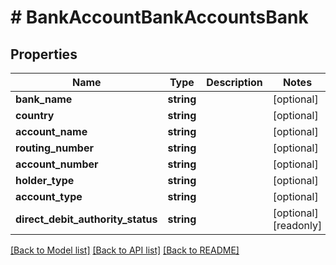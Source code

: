 # # BankAccountBankAccountsBank

## Properties

Name | Type | Description | Notes
------------ | ------------- | ------------- | -------------
**bank_name** | **string** |  | [optional]
**country** | **string** |  | [optional]
**account_name** | **string** |  | [optional]
**routing_number** | **string** |  | [optional]
**account_number** | **string** |  | [optional]
**holder_type** | **string** |  | [optional]
**account_type** | **string** |  | [optional]
**direct_debit_authority_status** | **string** |  | [optional] [readonly]

[[Back to Model list]](../../README.md#models) [[Back to API list]](../../README.md#endpoints) [[Back to README]](../../README.md)
